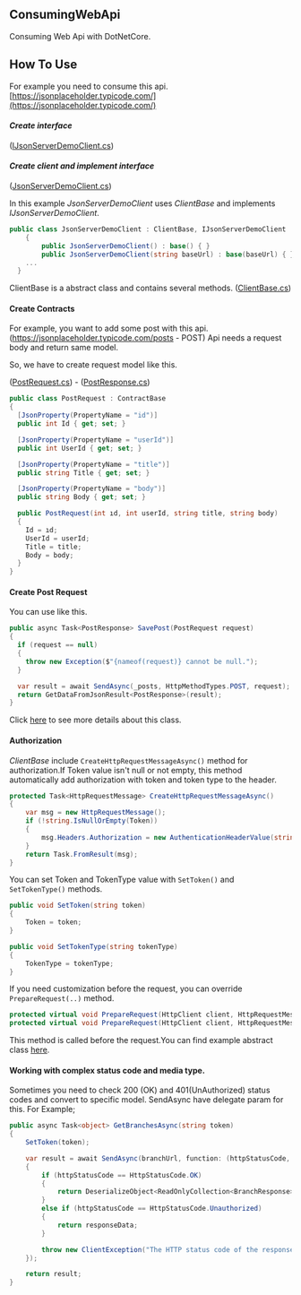 ## ConsumingWebApi
Consuming Web Api with DotNetCore.

## How To Use

For example you need to consume this api. [https://jsonplaceholder.typicode.com/](https://jsonplaceholder.typicode.com/)

#### ***Create interface***
([IJsonServerDemoClient.cs](./ClientDemo.Application/JsonServerClient/Abstract/IJsonServerDemoClient.cs))
#### ***Create client and implement interface***
([JsonServerDemoClient.cs](./ClientDemo.Application/JsonServerClient/Concrete/JsonServerDemoClient.cs))

In this example *JsonServerDemoClient* uses *ClientBase* and implements *IJsonServerDemoClient*. 
```csharp
public class JsonServerDemoClient : ClientBase, IJsonServerDemoClient
	{
		public JsonServerDemoClient() : base() { }
		public JsonServerDemoClient(string baseUrl) : base(baseUrl) { }
    ...
  }
```

ClientBase is a abstract class and contains several methods.
([ClientBase.cs](./ClientDemo.Core/Web/Client/ClientBase.cs))

#### Create Contracts

For example, you want to add some post with this api.(https://jsonplaceholder.typicode.com/posts - POST)
Api needs a request body and return same model. 

So, we have to create request model like this.

([PostRequest.cs](./ClientDemo.Application/JsonServerClient/Contracts/Request/PostRequest.cs)) - 
([PostResponse.cs](./ClientDemo.Application/JsonServerClient/Contracts/Response/PostResponse.cs))

```csharp
public class PostRequest : ContractBase
{
  [JsonProperty(PropertyName = "id")]
  public int Id { get; set; }

  [JsonProperty(PropertyName = "userId")]
  public int UserId { get; set; }

  [JsonProperty(PropertyName = "title")]
  public string Title { get; set; }

  [JsonProperty(PropertyName = "body")]
  public string Body { get; set; }

  public PostRequest(int ıd, int userId, string title, string body)
  {
    Id = ıd;
    UserId = userId;
    Title = title;
    Body = body;
  }
}
```

#### Create Post Request

You can use like this.

```csharp
public async Task<PostResponse> SavePost(PostRequest request)
{
  if (request == null)
  {
    throw new Exception($"{nameof(request)} cannot be null.");
  }

  var result = await SendAsync(_posts, HttpMethodTypes.POST, request);
  return GetDataFromJsonResult<PostResponse>(result);
}
```

Click [here](./ClientDemo.Application/JsonServerClient/Concrete/JsonServerDemoClient.cs) to see more details about this class.

#### Authorization

*ClientBase* include `CreateHttpRequestMessageAsync()` method for authorization.If Token value isn't null or not empty, this method automatically add authorization with token and token type to the header.

```csharp
protected Task<HttpRequestMessage> CreateHttpRequestMessageAsync()
{
	var msg = new HttpRequestMessage();
	if (!string.IsNullOrEmpty(Token))
	{
		msg.Headers.Authorization = new AuthenticationHeaderValue(string.IsNullOrEmpty(TokenType) ? "Bearer" : TokenType, Token);
	}
	return Task.FromResult(msg);
}
```
You can set Token and TokenType value with `SetToken()` and `SetTokenType()` methods.
```csharp
public void SetToken(string token)
{
	Token = token;
}

public void SetTokenType(string tokenType)
{
	TokenType = tokenType;
}

```

If you need customization before the request, you can override `PrepareRequest(..)` method.

```csharp
protected virtual void PrepareRequest(HttpClient client, HttpRequestMessage request, string url) { }
protected virtual void PrepareRequest(HttpClient client, HttpRequestMessage request, StringBuilder urlBuilder) { }
```

This method is called before the request.You can find example abstract class [here](./ClientDemo.Application/Abstract/WebApiClientBase.cs).

#### Working with complex status code and media type.

Sometimes you need to check 200 (OK) and 401(UnAuthorized) status codes and convert to specific model.
SendAsync have delegate param for this.
For Example;
```csharp
public async Task<object> GetBranchesAsync(string token)
{
	SetToken(token);

	var result = await SendAsync(branchUrl, function: (httpStatusCode, responseType, responseData) =>
	{
		if (httpStatusCode == HttpStatusCode.OK)
		{
			return DeserializeObject<ReadOnlyCollection<BranchResponse>>(responseData);
		}
		else if (httpStatusCode == HttpStatusCode.Unauthorized)
		{
			return responseData;
		}

		throw new ClientException("The HTTP status code of the response was not expected (" + (int)httpStatusCode + ").", (int)httpStatusCode, responseData, null, null);
	});

	return result;
}
```
